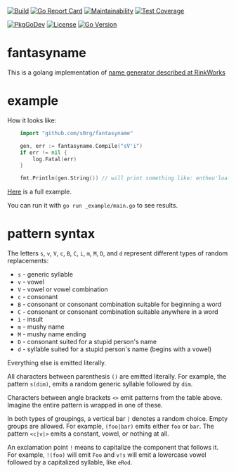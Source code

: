 [![Build](https://github.com/s0rg/fantasyname/workflows/ci/badge.svg)](https://github.com/s0rg/fantasyname/actions?query=workflow%3Aci)
[![Go Report Card](https://goreportcard.com/badge/github.com/s0rg/fantasyname)](https://goreportcard.com/report/github.com/s0rg/fantasyname)
[![Maintainability](https://api.codeclimate.com/v1/badges/95826f2eb57b89cefe70/maintainability)](https://codeclimate.com/github/s0rg/fantasyname/maintainability)
[![Test Coverage](https://api.codeclimate.com/v1/badges/95826f2eb57b89cefe70/test_coverage)](https://codeclimate.com/github/s0rg/fantasyname/test_coverage)

[![PkgGoDev](https://pkg.go.dev/badge/github.com/s0rg/fantasyname)](https://pkg.go.dev/github.com/s0rg/fantasyname)
[![License](https://img.shields.io/github/license/s0rg/fantasyname)](https://github.com/s0rg/fantasyname/blob/main/LICENSE)
[![Go Version](https://img.shields.io/github/go-mod/go-version/s0rg/fantasyname)](go.mod)


# fantasyname

This is a golang implementation of [name generator described at RinkWorks](http://rinkworks.com/namegen/)

# example

How it looks like:
```go
    import "github.com/s0rg/fantasyname"

    gen, err := fantasyname.Compile("sV'i")
    if err != nil {
        log.Fatal(err)
    }

    fmt.Println(gen.String()) // will print something like: entheu'loaf
```

[Here](https://github.com/s0rg/fantasyname/blob/master/_example/main.go) is a full example.

You can run it with `go run _example/main.go` to see results.

# pattern syntax

The letters `s`, `v`, `V`, `c`, `B`, `C`, `i`, `m`, `M`, `D`, and `d` represent different types of random replacements:

 - `s` - generic syllable
 - `v` - vowel
 - `V` - vowel or vowel combination
 - `c` - consonant
 - `B` - consonant or consonant combination suitable for beginning a word
 - `C` - consonant or consonant combination suitable anywhere in a word
 - `i` - insult
 - `m` - mushy name
 - `M` - mushy name ending
 - `D` - consonant suited for a stupid person's name
 - `d` - syllable suited for a stupid person's name (begins with a vowel)

Everything else is emitted literally.

All characters between parenthesis `()` are emitted literally. For example, the pattern `s(dim)`,
emits a random generic syllable followed by `dim`.

Characters between angle brackets `<>` emit patterns from the table above.
Imagine the entire pattern is wrapped in one of these.

In both types of groupings, a vertical bar `|` denotes a random choice. Empty groups are allowed.
For example, `(foo|bar)` emits either `foo` or `bar`. The pattern `<c|v|>` emits a constant, vowel,
or nothing at all.

An exclamation point `!` means to capitalize the component that follows it. For example,
`!(foo)` will emit `Foo` and `v!s` will emit a lowercase vowel followed by a capitalized syllable, like `eRod`.
